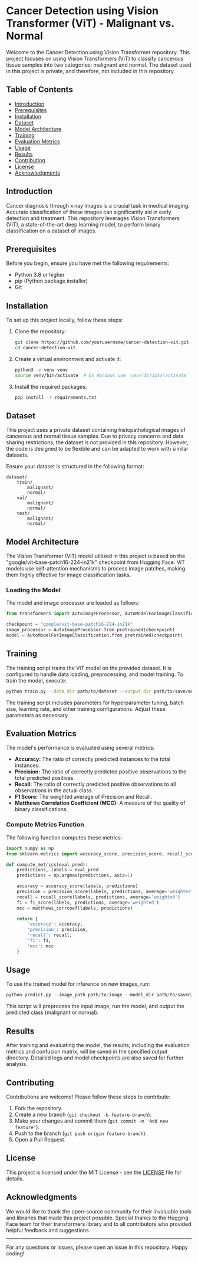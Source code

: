 # Cancer Detection using Vision Transformer (ViT) - Malignant vs. Normal

Welcome to the Cancer Detection using Vision Transformer repository. This project focuses on using Vision Transformers (ViT) to classify cancerous tissue samples into two categories: malignant and normal. The dataset used in this project is private, and therefore, not included in this repository.

## Table of Contents

- [Introduction](#introduction)
- [Prerequisites](#prerequisites)
- [Installation](#installation)
- [Dataset](#dataset)
- [Model Architecture](#model-architecture)
- [Training](#training)
- [Evaluation Metrics](#evaluation-metrics)
- [Usage](#usage)
- [Results](#results)
- [Contributing](#contributing)
- [License](#license)
- [Acknowledgments](#acknowledgments)

## Introduction

Cancer diagnosis through x-ray images is a crucial task in medical imaging. Accurate classification of these images can significantly aid in early detection and treatment. This repository leverages Vision Transformers (ViT), a state-of-the-art deep learning model, to perform binary classification on a dataset of images.

## Prerequisites

Before you begin, ensure you have met the following requirements:

- Python 3.8 or higher
- pip (Python package installer)
- Git

## Installation

To set up this project locally, follow these steps:

1. Clone the repository:

    ```bash
    git clone https://github.com/yourusername/cancer-detection-vit.git
    cd cancer-detection-vit
    ```

2. Create a virtual environment and activate it:

    ```bash
    python3 -m venv venv
    source venv/bin/activate  # On Windows use `venv\Scripts\activate`
    ```

3. Install the required packages:

    ```bash
    pip install -r requirements.txt
    ```

## Dataset

This project uses a private dataset containing histopathological images of cancerous and normal tissue samples. Due to privacy concerns and data sharing restrictions, the dataset is not provided in this repository. However, the code is designed to be flexible and can be adapted to work with similar datasets.

Ensure your dataset is structured in the following format:

```
dataset/
    train/
        malignant/
        normal/
    val/
        malignant/
        normal/
    test/
        malignant/
        normal/
```

## Model Architecture

The Vision Transformer (ViT) model utilized in this project is based on the "google/vit-base-patch16-224-in21k" checkpoint from Hugging Face. ViT models use self-attention mechanisms to process image patches, making them highly effective for image classification tasks.

### Loading the Model

The model and image processor are loaded as follows:

```python
from transformers import AutoImageProcessor, AutoModelForImageClassification

checkpoint = "google/vit-base-patch16-224-in21k"
image_processor = AutoImageProcessor.from_pretrained(checkpoint)
model = AutoModelForImageClassification.from_pretrained(checkpoint)
```

## Training

The training script trains the ViT model on the provided dataset. It is configured to handle data loading, preprocessing, and model training. To train the model, execute:

```bash
python train.py --data_dir path/to/dataset --output_dir path/to/save/model
```

The training script includes parameters for hyperparameter tuning, batch size, learning rate, and other training configurations. Adjust these parameters as necessary.

## Evaluation Metrics

The model's performance is evaluated using several metrics:

- **Accuracy:** The ratio of correctly predicted instances to the total instances.
- **Precision:** The ratio of correctly predicted positive observations to the total predicted positives.
- **Recall:** The ratio of correctly predicted positive observations to all observations in the actual class.
- **F1 Score:** The weighted average of Precision and Recall.
- **Matthews Correlation Coefficient (MCC):** A measure of the quality of binary classifications.

### Compute Metrics Function

The following function computes these metrics:

```python
import numpy as np
from sklearn.metrics import accuracy_score, precision_score, recall_score, f1_score, matthews_corrcoef

def compute_metrics(eval_pred):
    predictions, labels = eval_pred
    predictions = np.argmax(predictions, axis=1)

    accuracy = accuracy_score(labels, predictions)
    precision = precision_score(labels, predictions, average='weighted')
    recall = recall_score(labels, predictions, average='weighted')
    f1 = f1_score(labels, predictions, average='weighted')
    mcc = matthews_corrcoef(labels, predictions)

    return {
        'accuracy': accuracy,
        'precision': precision,
        'recall': recall,
        'f1': f1,
        'mcc': mcc
    }
```

## Usage

To use the trained model for inference on new images, run:

```python
python predict.py --image_path path/to/image --model_dir path/to/saved/model
```

This script will preprocess the input image, run the model, and output the predicted class (malignant or normal).

## Results

After training and evaluating the model, the results, including the evaluation metrics and confusion matrix, will be saved in the specified output directory. Detailed logs and model checkpoints are also saved for further analysis.

## Contributing

Contributions are welcome! Please follow these steps to contribute:

1. Fork the repository.
2. Create a new branch (`git checkout -b feature-branch`).
3. Make your changes and commit them (`git commit -m 'Add new feature'`).
4. Push to the branch (`git push origin feature-branch`).
5. Open a Pull Request.

## License

This project is licensed under the MIT License - see the [LICENSE](LICENSE) file for details.

## Acknowledgments

We would like to thank the open-source community for their invaluable tools and libraries that made this project possible. Special thanks to the Hugging Face team for their transformers library and to all contributors who provided helpful feedback and suggestions.

---

For any questions or issues, please open an issue in this repository. Happy coding!
